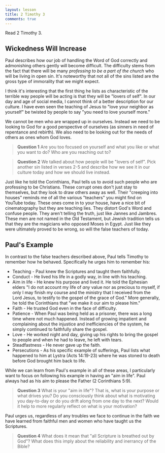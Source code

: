 ```yaml
---
layout: lesson
title: 2 Timothy 3
comments: true
---
```


Read 2 Timothy 3.

## Wickedness Will Increase

Paul describes how our job of handling the Word of God correctly and admonishing others gently will become difficult. The difficulty stems from the fact that there will be many _professing to be a part of the church_ who will be living in open sin. It's noteworthy that not all of the sins listed are the gross type of immorality that we might expect.

I think it's interesting that the first thing he lists as characteristic of the terrible way people will be acting is that they will be "lovers of self". In our day and age of social media, I cannot think of a better description for our culture. I have even seen the teaching of Jesus to "love your neighbor as yourself" be twisted by people to say "you need to love yourself more."

We cannot be men who are wrapped up in ourselves. Instead we need to be looking to God for a good perspective of ourselves (as sinners in need of repentance and rebirth). We also need to be looking out for the needs of others as ones whom God loves.

> **Question 1** Are you too focused on yourself and what you like or what you want to do? Who are you reaching out to?  

> **Question 2** We talked about how people will be "lovers of self". Pick another sin listed in verses 2-5 and describe how we see it in our culture today and how we should live instead.

Just like he told the Corinthians, Paul tells us to avoid such people who are professing to be Christians. These corrupt ones don't just stay to themselves, but they look to draw others away as well. Their "creeping into houses" reminds me of all the various "teachers" you might find on YouTube today. These ones come in to your house, have a nice bit of cinematography but they are teaching lies. They distort God's Word and confuse people. They aren't telling the truth, just like Jannes and Jambres. These men are not named in the Old Testament, but Jewish tradition tells us that they are the magicians who opposed Moses in Egypt. Just like they were ultimately proved to be wrong, so will the false teachers of today.

## Paul's Example

In contrast to the false teachers described above, Paul tells Timothy to remember how he behaved. Specifically he urges him to remember his:

  * Teaching - Paul knew the Scriptures and taught them faithfully.
  * Conduct - He lived his life in a godly way, in line with his teaching.
  * Aim in life - He knew his purpose and lived it. He told the Ephesian elders "I do not account my life of _any_ value nor as precious to myself, if only I may finish my course and the ministry that I received from the Lord Jesus, to testify to the gospel of the grace of God." More generally, he told the Corinthians that "we make it our aim to please him."
  * Faith - He trusted God even in the face of difficulty.
  * Patience - When Paul was being held as a prisoner, there was a long time where not much happened. Instead of growing impatient and complaining about the injustice and inefficiencies of the system, he simply continued to faithfully share the gospel.
  * Love - He worked night and day, giving up his rights to bring the gospel to people and when he had to leave, he left with tears.
  * Steadfastness - He never gave up the faith.
  * Persecutions - As his specific example of sufferings, Paul lists what happened to him at Lystra (Acts 14:19-23) where he was stoned to death before God brought him back to life.

While we can learn from Paul's example in all of these areas, I particularly want to focus on following his example in having an "aim in life". Paul always had as his aim to please the Father (2 Corinthians 5:9).

> **Question 3** What is your "aim in life"? That is, what is your purpose or what drives you? Do you consciously think about what is motivating you day-to-day or do you drift along from one day to the next? Would it help to more regularly reflect on what is your motivation?

Paul urges us, regardless of any troubles we face to continue in the faith we have learned from faithful men and women who have taught us the Scriptures.

> **Question 4** What does it mean that "all Scripture is breathed out by God"? What does this imply about the reliability and inerrancy of the Bible?
